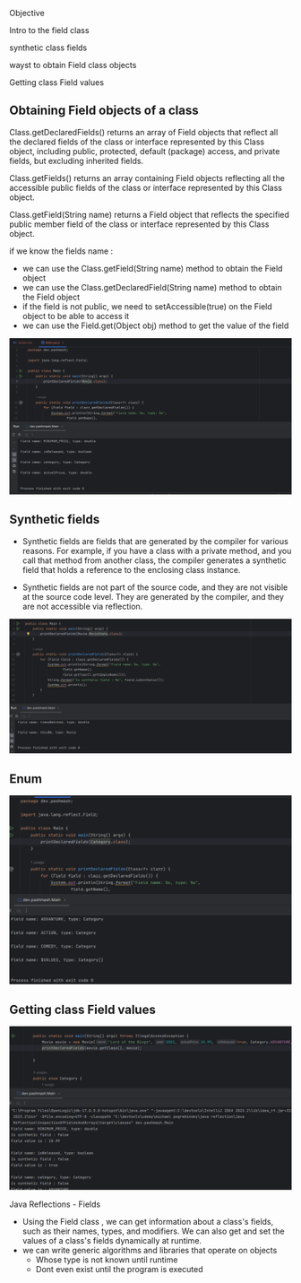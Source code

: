 Objective 

Intro to the field class

synthetic class fields

wayst to obtain Field class objects

Getting class Field values


Obtaining Field objects of a class
-------

Class.getDeclaredFields() returns an array of Field objects that reflect all the declared fields of the class or interface represented by this Class object, including public, protected, default (package) access, and private fields, but excluding inherited fields.

Class.getFields() returns an array containing Field objects reflecting all the accessible public fields of the class or interface represented by this Class object.

Class.getField(String name) returns a Field object that reflects the specified public member field of the class or interface represented by this Class object.

if we know the fields name :
- we can use the Class.getField(String name) method to obtain the Field object
- we can use the Class.getDeclaredField(String name) method to obtain the Field object
- if the field is not public, we need to setAccessible(true) on the Field object to be able to access it
- we can use the Field.get(Object obj) method to get the value of the field


![img_1.png](img_1.png)

Synthetic fields
---

- Synthetic fields are fields that are generated by the compiler for various reasons. For example, if you have a class with a private method, and you call that method from another class, the compiler generates a synthetic field that holds a reference to the enclosing class instance.

- Synthetic fields are not part of the source code, and they are not visible at the source code level. They are generated by the compiler, and they are not accessible via reflection.


![img.png](img.png)


Enum
----

![img_2.png](img_2.png)


Getting class Field values
----

![img_3.png](img_3.png)


Java Reflections - Fields

- Using the Field class , we can get information about a class's fields, such as their names, types, and modifiers. We can also get and set the values of a class's fields dynamically at runtime.
- we can write generic algorithms and libraries that operate on objects 
    - Whose type is not known until runtime
    - Dont even exist until the program is executed